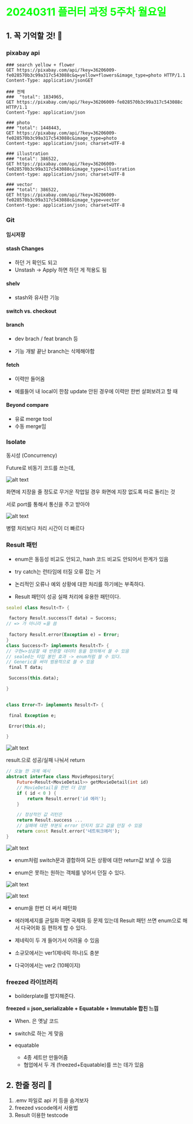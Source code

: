 # <span style="color:lime">20240311 플러터 과정 5주차 월요일</span>   

## 1. 꼭 기억할 것! 🏅
### pixabay api
```
### search yellow + flower
GET https://pixabay.com/api/?key=36206009-fe028570b3c99a317c543088c&q=yellow+flowers&image_type=photo HTTP/1.1
Content-Type: application/jsonGET 

### 전체
###  "total": 1834965,
GET https://pixabay.com/api/?key=36206009-fe028570b3c99a317c543088c HTTP/1.1
Content-Type: application/json

### photo
### "total": 1448443,
GET https://pixabay.com/api/?key=36206009-fe028570b3c99a317c543088c&image_type=photo
Content-type: application/json; charset=UTF-8

### illustration
### "total": 386522,
GET https://pixabay.com/api/?key=36206009-fe028570b3c99a317c543088c&image_type=illustration
Content-type: application/json; charset=UTF-8

### vector
### "total": 386522,
GET https://pixabay.com/api/?key=36206009-fe028570b3c99a317c543088c&image_type=vector
Content-type: application/json; charset=UTF-8

```

### Git
#### 임시저장
#### stash Changes
- 하던 거 확인도 되고
- Unstash -> Apply 하면 하던 게 적용도 됨

#### shelv 
- stash와 유사한 기능

#### switch vs. checkout

#### branch
- dev brach / feat branch 등

- 기능 개발 끝난 branch는 삭제해야함 

#### fetch
- 이력만 들어옴

- 예를들어 내 local이 한참 update 안된 경우에 이력만 한번 살펴보려고 할 때

#### Beyond compare 
- 유료 merge tool
- 수동 merge임

### Isolate
동시성 (Concurrency)

Future로 비동기 코드를 쓰는데,

![alt text](image-66.png)

화면에 지장을 줄 정도로 무거운 작업일 경우
화면에 지장 없도록 따로 돌리는 것

서로 port를 통해서 통신을 주고 받아야 

![alt text](image-67.png)

병렬 처리보다 처리 시간이 더 빠르다

### Result 패턴
- enum은 동등성 비교도 안되고, hash 코드 비교도 안되어서 한계가 있음

- try catch는 런타임에 터질 오류 잡는 거 
- 논리적인 오류나 예외 상황에 대한 처리를 하기에는 부족하다.

- Result 패턴이 성공 실패 처리에 유용한 패턴이다.

```dart
sealed class Result<T> {

 factory Result.success(T data) = Success;
// => 가 아니라 =을 씀
  
 factory Result.error(Exception e) = Error;
}
class Success<T> implements Result<T> {
// 구현=>성공할 때 반환할 데이터 등을 정의해서 쓸 수 있음
// sealed는 타입 봉인 효과 -> enum처럼 쓸 수 있다.
// Generic을 써야 범용적으로 쓸 수 있음
 final T data;

 Success(this.data);

}
 

class Error<T> implements Result<T> {

 final Exception e;

 Error(this.e);

}

```

![alt text](image-68.png)

result.으로 성공/실패 나눠서 return

```dart
// 오늘 한 과제 예시
abstract interface class MovieRepository{
	Future<Result<MovieDetail>> getMovieDetail(int id)
	// MovieDetail을 한번 더 감쌈
	if ( id < 0 ) {
		return Result.error('id 에러');
	}

	// 정상적인 값 리턴은 
	return Result.success ...
	// 실패에 대한 부분도 error 던지지 않고 값을 던질 수 있음
	return const Result.error('네트워크에러');
}
```

![alt text](image-69.png)

- enum처럼 switch문과 결합하여 모든 상황에 대한 return값 보낼 수 있음

- enum은 못하는 원하는 객체를 넣어서 던질 수 있다.

![alt text](image-70.png)

![alt text](image-71.png)

- enum을 한번 더 써서 패턴화

- 에러메세지를 균일화 하면 국제화 등 문제 있는데 Result 패턴 쓰면 enum으로 해서 다국어화 등 편하게 할 수 있다.
- 제네릭이 두 개 들어가서 어려울 수 있음
- 소규모에서는 ver1(제네릭 하나)도 충분
- 다국어에서는 ver2 (10페이지)

### freezed 라이브러리

- boilderplate를 방지해준다.

**freezed = json_serializable + Equatable + Immutable 합친 느낌**

- When. 은 옛날 코드

- switch로 하는 게 맞음


- equatable
	- 4종 세트만 만들어줌
	- 협업에서 두 개 (freezed+Equatable)를 쓰는 데가 있음
	




## 2. 한줄 정리 🧹
1. .emv 파일로 api 키 등을 숨겨보자
2. freezed vscode에서 사용법
3. Result 이용한 testcode 
